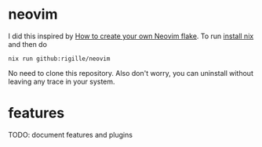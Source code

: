 # neovim

I did this inspired by [How to create your own Neovim flake](https://primamateria.github.io/blog/neovim-nix). To run [install nix](https://github.com/DeterminateSystems/nix-installer#the-determinate-nix-installer) and then do
```
nix run github:rigille/neovim
```
No need to clone this repository. Also don't worry, you can uninstall without leaving any trace in your system.

# features

TODO: document features and plugins
